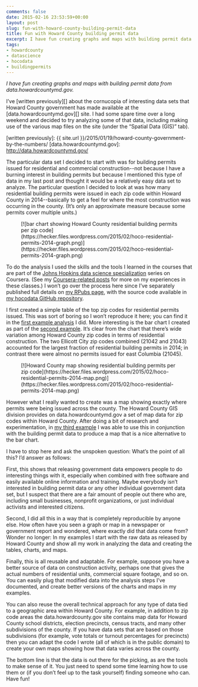 ```yaml
---
comments: false
date: 2015-02-16 23:53:59+00:00
layout: post
slug: fun-with-howard-county-building-permit-data
title: Fun with Howard County building permit data
excerpt: I have fun creating graphs and maps with building permit data from data.howardcountymd.gov.
tags:
- howardcounty
- datascience
- hocodata
- buildingpermits
---
```


_I have fun creating graphs and maps with building permit data from
data.howardcountymd.gov._

I’ve [written previously][] about the cornucopia of interesting data
sets that Howard County government has made available at the
[data.howardcountymd.gov][] site. I had some spare time over a long
weekend and decided to try analyzing some of that data, including
making use of the various map files on the site (under the “Spatial
Data (GIS)” tab).

[written previously]: {{ site.url }}/2015/01/19/howard-county-government-by-the-numbers/
[data.howardcountymd.gov]: http://data.howardcountymd.gov/

The particular data set I decided to start with was for building
permits issued for residential and commercial construction--not
because I have a burning interest in building permits but because I
mentioned this type of data in my last post and thought it would be a
relatively easy data set to analyze. The particular question I decided
to look at was how many residential building permits were issued in
each zip code within Howard County in 2014--basically to get a feel
for where the most construction was occurring in the county. (It’s
only an approximate measure because some permits cover multiple
units.)

<figure markdown="1">
[![bar chart showing Howard County residential building permits per zip code](https://hecker.files.wordpress.com/2015/02/hoco-residential-permits-2014-graph.png)](https://hecker.files.wordpress.com/2015/02/hoco-residential-permits-2014-graph.png)
</figure>

To do the analysis I used the skills and the tools I learned in the
courses that are part of the [Johns Hopkins data science
specialization](https://www.coursera.org/specialization/jhudatascience/1?utm_medium=courseDescripTop)
series on Coursera. (See my [Coursera-related posts](/tag/coursera/)
for more on my experiences in these classes.) I won’t go over the
process here since I’ve separately published full details on [my RPubs
page](http://rpubs.com/frankhecker), with the source code available in
[my hocodata GitHub
repository](https://github.com/frankhecker/hocodata).

I first created a simple table of the top zip codes for residential
permits issued. This was sort of boring so I won’t reproduce it here;
you can find it in the [first example
analysis](http://rpubs.com/frankhecker/59553) I did. More interesting
is the bar chart I created as part of the [second
example](http://rpubs.com/frankhecker/59591). It’s clear from the
chart that there’s wide variation among Howard County zip codes in
terms of residential construction. The two Ellicott City zip codes
combined (21042 and 21043) accounted for the largest fraction of
residential building permits in 2014; in contrast there were almost no
permits issued for east Columbia (21045).

<figure markdown="1">
[![Howard County map showing residential building permits per zip code](https://hecker.files.wordpress.com/2015/02/hoco-residential-permits-2014-map.png)](https://hecker.files.wordpress.com/2015/02/hoco-residential-permits-2014-map.png)
</figure>

However what I really wanted to create was a map showing exactly where
permits were being issued across the county. The Howard County GIS
division provides on data.howardcountymd.gov a set of map data for zip
codes within Howard County. After doing a bit of research and
experimentation, in [my third
example](http://rpubs.com/frankhecker/59816) I was able to use this in
conjunction with the building permit data to produce a map that is a
nice alternative to the bar chart.

I have to stop here and ask the unspoken question: What’s the point of
all this? I’d answer as follows:

First, this shows that releasing government data empowers people to do
interesting things with it, especially when combined with free
software and easily available online information and training. Maybe
everybody isn’t interested in building permit data or any other
individual government data set, but I suspect that there are a fair
amount of people out there who are, including small businesses,
nonprofit organizations, or just individual activists and interested
citizens.

Second, I did all this in a way that is completely reproducible by
anyone else. How often have you seen a graph or map in a newspaper or
government report and wondered, where exactly did that data come from?
Wonder no longer: In my examples I start with the raw data as released
by Howard County and show all my work in analyzing the data and
creating the tables, charts, and maps.

Finally, this is all reusable and adaptable. For example, suppose you
have a better source of data on construction activity, perhaps one
that gives the actual numbers of residential units, commercial square
footage, and so on. You can easily plug that modified data into the
analysis steps I’ve documented, and create better versions of the
charts and maps in my examples.

You can also reuse the overall technical approach for any type of data
tied to a geographic area within Howard County. For example, in
addition to zip code areas the data.howardcounty.gov site contains map
data for Howard County school districts, election precincts, census
tracts, and many other subdivisions of the county. If you have data
sets that are based on those subdivisions (for example, vote totals or
turnout percentages for precincts) then you can adapt the code I wrote
(all of which is in the public domain) to create your own maps showing
how that data varies across the county.

The bottom line is that the data is out there for the picking, as are
the tools to make sense of it. You just need to spend some time
learning how to use them or (if you don’t feel up to the task
yourself) finding someone who can. Have fun!
